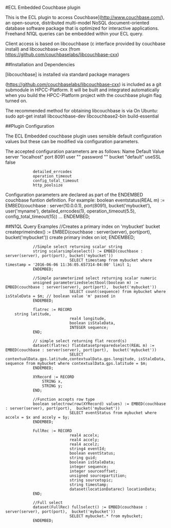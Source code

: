 #ECL Embedded Couchbase plugin

This is the ECL plugin to access Couchbase](http://www.couchbase.com/), an
open-source, distributed multi-model NoSQL document-oriented database software
package that is optimized for interactive applications. Freehand N1QL queries
can be embedded within your ECL query.

Client access is based on libcouchbase (c interface provided by couchbase install) and
libcouchbase-cxx (from https://github.com/couchbaselabs/libcouchbase-cxx)

##Installation and Dependencies

[libcouchbase] is installed via standard package managers


(https://github.com/couchbaselabs/libcouchbase-cxx) is included as a git
submodule in HPCC-Platform.  It will be built and integrated automatically when
you build the HPCC-Platform project with the couchbase plugin flag turned on.

The recommended method for obtaining libcouchbase is via
On Ubuntu: sudo apt-get install libcouchbase-dev libcouchbase2-bin build-essential

##Plugin Configuration
 
The ECL Embedded couchbase plugin uses sensible default configuration values but these can
be modified via configuration parameters.
 
The accepted configuration parameters are as follows:
                Name                  Default Value
                server                "localhost"
                port                  8091
                user                  ""
                password              ""
                bucket                "default"
                useSSL                false
 
                detailed_errcodes
                operation_timeout
                config_total_timeout
                http_poolsize
 
Configuration parameters are declared as part of the ENDEMBED couchbase funtion definition.
For example:
     boolean  eventstatus(REAL m) := EMBED(couchbase : server(10.0.0.1), port(8091),  bucket('mybucket'), user('myname'), detailed_errcodes(1), operation_timeout(5.5), config_total_timeout(15))
         ...
     ENDEMBED;

##N1QL Query Examples
                //Creates a primary index on 'mybucket' bucket
                createprimeindex() := EMBED(couchbase : server(server), port(port), bucket('mybucket'))
                                create primary index on iot;
                ENDEMBED;
 
                //Simple select returning scalar string
                string scalarsimpleselect() := EMBED(couchbase : server(server), port(port), bucket('mybucket'))
                                SELECT timestamp from mybucket where timestamp = '2016-06-06 11:36:05.657314-04:00' limit 1;
                ENDEMBED;
 
                //Simple parameterized select returning scalar numeric
                unsigned parameterizedselectbool(boolean m) := EMBED(couchbase : server(server), port(port),  bucket('mybucket'))
                                SELECT count(sequence) from mybucket where isStaleData = $m; // boolean value 'm' passed in
                ENDEMBED;
 
                flatrec := RECORD
        string latitude,
                                real4 longitude,
                                boolean isStaleData,
                                INTEGER sequence;
                END;
               
                // simple select returning flat record(s)
                dataset(flatrec) flatdatasetpreparedselect(REAL m) := EMBED(couchbase : server(server), port(port),  bucket('mybucket'))
                                SELECT contextualData.gps.latitude,contextualData.gps.longitude, isStaleData, sequence from mybucket where contextualData.gps.latitude = $m;
                ENDEMBED;
 
                XYRecord := RECORD
                    STRING x,
                    STRING y;
                END;
 
                //Function accepts row type
                boolean selectrow(row(XYRecord) values) := EMBED(couchbase : server(server), port(port),  bucket('mybucket'))
                                SELECT eventStatus from mybucket where accelx = $x and accely = $y;
                ENDEMBED;
 
                FullRec := RECORD
                                real4 accelx;
                                real4 accely;
                                real4 accelz;
                                string4 eventId;
                                boolean eventStatus;
                                string guid;
                                boolean isStaleData;
                                integer sequence;
                                integer sourceoffset;
                                unsigned sourcepartition;
                                string sourcetopic;
                                string timestamp;
                                dataset(locationDatarec) locationData;
                END;
 
                //Full select
                dataset(FullRec) fullselect() := EMBED(couchbase : server(server), port(port),  bucket('mybucket'))
                                SELECT mybucket.* from mybucket;
                ENDEMBED;
